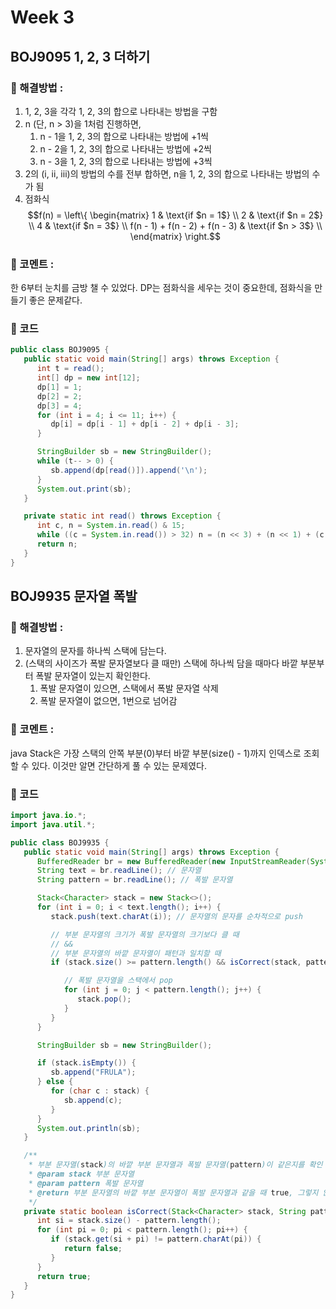 # Week 3
## BOJ9095 1, 2, 3 더하기
### 🎈 해결방법 :
1. 1, 2, 3을 각각 1, 2, 3의 합으로 나타내는 방법을 구함
2. n (단, n > 3)을 1처럼 진행하면,
   1. n - 1을 1, 2, 3의 합으로 나타내는 방법에 +1씩
   2. n - 2을 1, 2, 3의 합으로 나타내는 방법에 +2씩
   3. n - 3을 1, 2, 3의 합으로 나타내는 방법에 +3씩
3. 2의 (i, ii, iii)의 방법의 수를 전부 합하면, n을 1, 2, 3의 합으로 나타내는 방법의 수가 됨
4. 점화식
   $$f(n) = \left\{
   \begin{matrix}
   1 & \text{if $n = 1$} \\
   2 & \text{if $n = 2$} \\
   4 & \text{if $n = 3$} \\
   f(n - 1) + f(n - 2) + f(n - 3) & \text{if $n > 3$} \\
   \end{matrix}
   \right.$$

### 💬 코멘트 :
한 6부터 눈치를 금방 챌 수 있었다.
DP는 점화식을 세우는 것이 중요한데, 점화식을 만들기 좋은 문제같다.

### 📄 코드
```java
public class BOJ9095 {
   public static void main(String[] args) throws Exception {
      int t = read();
      int[] dp = new int[12];
      dp[1] = 1;
      dp[2] = 2;
      dp[3] = 4;
      for (int i = 4; i <= 11; i++) {
         dp[i] = dp[i - 1] + dp[i - 2] + dp[i - 3];
      }

      StringBuilder sb = new StringBuilder();
      while (t-- > 0) {
         sb.append(dp[read()]).append('\n');
      }
      System.out.print(sb);
   }

   private static int read() throws Exception {
      int c, n = System.in.read() & 15;
      while ((c = System.in.read()) > 32) n = (n << 3) + (n << 1) + (c & 15);
      return n;
   }
}
```

## BOJ9935 문자열 폭발
### 🎈 해결방법 :
1. 문자열의 문자를 하나씩 스택에 담는다.
2. (스택의 사이즈가 폭발 문자열보다 클 때만) 스택에 하나씩 담을 때마다 바깥 부분부터 폭발 문자열이 있는지 확인한다.
   1. 폭발 문자열이 있으면, 스택에서 폭발 문자열 삭제
   2. 폭발 문자열이 없으면, 1번으로 넘어감

### 💬 코멘트 :
java Stack은 가장 스택의 안쪽 부분(0)부터 바깥 부분(size() - 1)까지 인덱스로 조회할 수 있다.
이것만 알면 간단하게 풀 수 있는 문제였다.

### 📄 코드
```java
import java.io.*;
import java.util.*;

public class BOJ9935 {
   public static void main(String[] args) throws Exception {
      BufferedReader br = new BufferedReader(new InputStreamReader(System.in));
      String text = br.readLine(); // 문자열
      String pattern = br.readLine(); // 폭발 문자열

      Stack<Character> stack = new Stack<>();
      for (int i = 0; i < text.length(); i++) {
         stack.push(text.charAt(i)); // 문자열의 문자를 순차적으로 push

         // 부분 문자열의 크기가 폭발 문자열의 크기보다 클 때
         // &&
         // 부분 문자열의 바깥 문자열이 패턴과 일치할 때
         if (stack.size() >= pattern.length() && isCorrect(stack, pattern)) {

            // 폭발 문자열을 스택에서 pop
            for (int j = 0; j < pattern.length(); j++) {
               stack.pop();
            }
         }
      }

      StringBuilder sb = new StringBuilder();

      if (stack.isEmpty()) {
         sb.append("FRULA");
      } else {
         for (char c : stack) {
            sb.append(c);
         }
      }
      System.out.println(sb);
   }

   /**
    * 부분 문자열(stack)의 바깥 부분 문자열과 폭발 문자열(pattern)이 같은지를 확인
    * @param stack 부분 문자열
    * @param pattern 폭발 문자열
    * @return 부분 문자열의 바깥 부분 문자열이 폭발 문자열과 같을 때 true, 그렇지 않으면 false
    */
   private static boolean isCorrect(Stack<Character> stack, String pattern) {
      int si = stack.size() - pattern.length();
      for (int pi = 0; pi < pattern.length(); pi++) {
         if (stack.get(si + pi) != pattern.charAt(pi)) {
            return false;
         }
      }
      return true;
   }
}
```